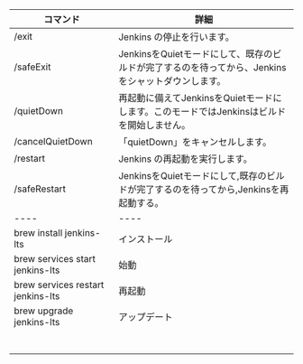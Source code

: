 |  コマンド  |  詳細  |
| ---- | ---- |
|  /exit  |  Jenkins の停止を行います。  |
|  /safeExit  |  JenkinsをQuietモードにして、既存のビルドが完了するのを待ってから、Jenkinsをシャットダウンします。  |
|  /quietDown  |  再起動に備えてJenkinsをQuietモードにします。このモードではJenkinsはビルドを開始しません。  |
|  /cancelQuietDown  |  「quietDown」をキャンセルします。  |
|  /restart  |  Jenkins の再起動を実行します。  |
|  /safeRestart  |  JenkinsをQuietモードにして,既存のビルドが完了するのを待ってから,Jenkinsを再起動する。  |
| ---- | ---- |
|  brew install jenkins-lts  |  インストール  |
|  brew services start jenkins-lts  |  始動  |
|  brew services restart jenkins-lts  |  再起動  |
| brew upgrade jenkins-lts | アップデート |
|  |  |
|  |  |
|  |  |
|  |  |
|  |  |
|  |  |
|  |  |
